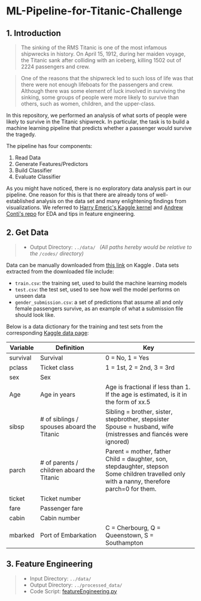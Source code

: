 # ML-Pipeline-for-Titanic-Challenge



## 1. Introduction

> The sinking of the RMS Titanic is one of the most infamous shipwrecks in history.  On April 15, 1912, during her maiden voyage, the Titanic sank after colliding with an iceberg, killing 1502 out of 2224 passengers and crew.



> One of the reasons that the shipwreck led to such loss of life was that there were not enough lifeboats for the passengers and crew. Although there was some element of luck involved in surviving the sinking, some groups of people were more likely to survive than others, such as women, children, and the upper-class.



In this repository, we performed an analysis of what sorts of people were likely to survive in the Titanic shipwreck. In particular, the task is to build a machine learning pipeline that predicts whether a passenger would survive the tragedy.



The pipeline has four components:

1. Read Data
2. Generate Features/Predictors
3. Build Classifier
4. Evaluate Classifier



As you might have noticed, there is no exploratory data analysis part in our pipeline. One reason for this is that there are already tons of well-established analysis on the data set and many enlightening findings from visualizations. We referred to [Harry Emeric's Kaggle kernel](https://www.kaggle.com/harryem/feature-engineering-on-the-titanic-for-0-81339) and [Andrew Conti's repo](https://github.com/agconti/kaggle-titanic) for EDA and tips in feature engineering.



## 2. Get Data

> - Output Directory: `../data/ `   *(All paths hereby would be relative to the `/codes/` directory)*



Data can be manually downloaded from [this link](https://www.kaggle.com/c/3136/download-all) on Kaggle . Data sets extracted from the downloaded file include:

- `train.csv`: the training set, used to build the machine learning models
- `test.csv`: the test set, used to see how well the model performs on unseen data
- `gender_submission.csv`: a set of predictions that assume all and only female passengers survive, as an example of what a submission file should look like.



Below is a data dictionary for the training and test sets from the corresponding [Kaggle data page](https://www.kaggle.com/c/titanic/data):

| **Variable** | **Definition**                             | **Key**                                                      |
| ------------ | ------------------------------------------ | ------------------------------------------------------------ |
| survival     | Survival                                   | 0 = No, 1 = Yes                                              |
| pclass       | Ticket class                               | 1 = 1st, 2 = 2nd, 3 = 3rd                                    |
| sex          | Sex                                        |                                                              |
| Age          | Age in years                               | Age is fractional if less than 1.<br/>If the age is estimated, is it in the form of xx.5 |
| sibsp        | # of siblings / spouses aboard the Titanic | Sibling = brother, sister, stepbrother, stepsister<br/>Spouse = husband, wife (mistresses and fiancés were ignored) |
| parch        | # of parents / children aboard the Titanic | Parent = mother, father<br/>Child = daughter, son, stepdaughter, stepson<br/>Some children travelled only with a nanny, therefore parch=0 for them. |
| ticket       | Ticket number                              |                                                              |
| fare         | Passenger fare                             |                                                              |
| cabin        | Cabin number                               |                                                              |
| mbarked      | Port of Embarkation                        | C = Cherbourg, Q = Queenstown, S = Southampton               |



## 3. Feature Engineering

> - Input Directory: `../data/`
> - Output Directory: `../processed_data/`
> - Code Script: [featureEngineering.py](https://github.com/KunyuHe/ML-Pipeline-for-Crowdfunding-Project-Outcome-Prediction/blob/master/codes/featureEngineering.py)

